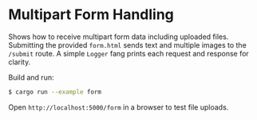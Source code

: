 # Multipart Form Handling

Shows how to receive multipart form data including uploaded files.  Submitting
the provided `form.html` sends text and multiple images to the `/submit` route.
A simple `Logger` fang prints each request and response for clarity.

Build and run:

```bash
$ cargo run --example form
```

Open `http://localhost:5000/form` in a browser to test file uploads.
